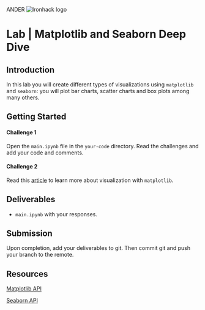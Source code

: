 ANDER
![Ironhack logo](https://i.imgur.com/1QgrNNw.png)

# Lab | Matplotlib and Seaborn Deep Dive

## Introduction

In this lab you will create different types of visualizations using `matplotlib` and `seaborn`: you will plot bar charts, scatter charts and box plots among many others. 

## Getting Started

#### Challenge 1
Open the `main.ipynb` file in the `your-code` directory. Read the challenges and add your code and comments.

#### Challenge 2 
Read this [article](http://scientists.social/visualization7) to learn more about visualization with `matplotlib`. 

## Deliverables

- `main.ipynb` with your responses.

## Submission

Upon completion, add your deliverables to git. Then commit git and push your branch to the remote.

## Resources

[Matplotlib API](https://matplotlib.org/api/index.html)

[Seaborn API](https://seaborn.pydata.org/api.html)
